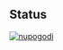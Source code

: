 ## Status

[![nupogodi](https://catalog.flipperzero.one/application/nupogodi/widget)](https://catalog.flipperzero.one/application/nupogodi/page)
